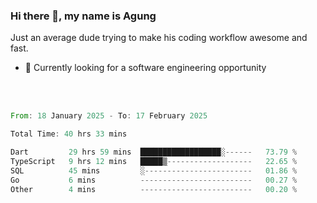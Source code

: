 ### Hi there 👋, my name is Agung
Just an average dude trying to make his coding workflow awesome and fast.

<!--
**agungfir98/agungfir98** is a ✨ _special_ ✨ repository because its `README.md` (this file) appears on your GitHub profile.
-->

- 🔭 Currently looking for a software engineering opportunity
<br/>
<br/>
<!--START_SECTION:waka-->

```rust
From: 18 January 2025 - To: 17 February 2025

Total Time: 40 hrs 33 mins

Dart         29 hrs 59 mins  ██████████████████░------   73.79 %
TypeScript   9 hrs 12 mins   █████▒-------------------   22.65 %
SQL          45 mins         ░------------------------   01.86 %
Go           6 mins          -------------------------   00.27 %
Other        4 mins          -------------------------   00.20 %
```

<!--END_SECTION:waka-->
